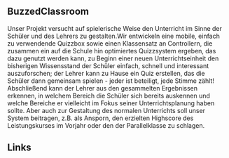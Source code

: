 ## BuzzedClassroom

Unser Projekt versucht auf spielerische Weise den Unterricht im Sinne der Schüler und des Lehrers zu gestalten.Wir entwickeln eine mobile, einfach zu verwendende Quizzbox sowie einen Klassensatz an Controllern, die zusammen ein auf die Schule hin optimiertes Quizzsystem ergeben, das dazu genutzt werden kann, zu Beginn einer neuen Unterrichtseinheit den bisherigen Wissensstand der Schüler einfach, schnell und interessant auszuforschen; der Lehrer kann zu Hause ein Quiz erstellen, das die Schüler dann gemeinsam spielen - jeder ist beteiligt, jede Stimme zählt! Abschließend kann der Lehrer aus den gesammelten Ergebnissen erkennen, in welchem Bereich die Schüler sich bereits auskennen und welche Bereiche er vielleicht im Fokus seiner Unterrichtsplanung haben sollte. Aber auch zur Gestaltung des normalen Unterrichts soll unser System beitragen, z.B. als Ansporn, den erzielten Highscore des Leistungskurses im Vorjahr oder den der Parallelklasse zu schlagen.

## Links

